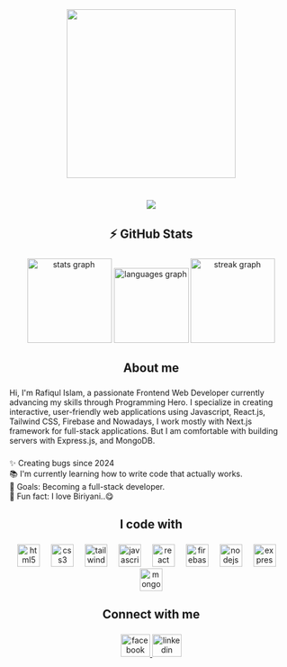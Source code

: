 <div align="center">
  <img height="300" src="https://i.ibb.co.com/DfVHvRnS/Cyan-and-Blue-Simple-Gaming-You-Tube-Banner.png"  />
</div>

###

<h1 align="center">
  <a href="https://git.io/typing-svg">
    <img src="https://readme-typing-svg.herokuapp.com/?lines=Hello,+There!+👋;I+am+Rafiqul+Islam....;Nice+to+meet+you!&center=true&size=30">
  </a>
</h1


###

<h2 align="center">⚡ GitHub Stats</h2>

###

<div align="center">
  <img src="https://github-readme-stats.vercel.app/api?username=RAFIQUL595&hide_title=false&hide_rank=false&show_icons=true&include_all_commits=true&count_private=true&disable_animations=false&theme=dracula&locale=en&hide_border=false&order=1" height="150" alt="stats graph"  />
  <img src="https://github-readme-stats.vercel.app/api/top-langs?username=RAFIQUL595&locale=en&hide_title=false&layout=compact&card_width=320&langs_count=5&theme=dark&hide_border=false&order=2" height="133" alt="languages graph"  />
  <img src="https://streak-stats.demolab.com?user=RAFIQUL595&locale=en&mode=daily&theme=dracula&hide_border=false&border_radius=5&order=3" height="150" alt="streak graph"  />
</div>

###

<h2 align="center">About me</h2>

###

<p align="left">Hi, I'm Rafiqul Islam, a passionate Frontend Web Developer currently advancing my skills through Programming Hero. I specialize in creating interactive, user-friendly web applications using Javascript, React.js, Tailwind CSS, Firebase and Nowadays, I work mostly with Next.js framework for full-stack applications. But I am comfortable with building servers with Express.js, and MongoDB.</p>

###

<p align="left">✨ Creating bugs since 2024<br>📚 I'm currently learning how to write code that actually works.<br>🎯 Goals: Becoming a full-stack developer.<br>🎲 Fun fact: I love Biriyani..😋</p>

###

<h2 align="center">I code with</h2>

###

<div align="center">
  <img src="https://skillicons.dev/icons?i=html" height="40" alt="html5 logo"  />
  <img width="12" />
  <img src="https://skillicons.dev/icons?i=css" height="40" alt="css3 logo"  />
  <img width="12" />
  <img src="https://cdn.simpleicons.org/tailwindcss/06B6D4" height="40" alt="tailwindcss logo"  />
  <img width="12" />
  <img src="https://skillicons.dev/icons?i=js" height="40" alt="javascript logo"  />
  <img width="12" />
  <img src="https://cdn.simpleicons.org/react/61DAFB" height="40" alt="react logo"  />
  <img width="12" />
  <img src="https://skillicons.dev/icons?i=firebase" height="40" alt="firebase logo"  />
  <img width="12" />
  <img src="https://skillicons.dev/icons?i=nodejs" height="40" alt="nodejs logo"  />
  <img width="12" />
  <img src="https://skillicons.dev/icons?i=express" height="40" alt="express logo"  />
  <img width="12" />
  <img src="https://cdn.simpleicons.org/mongodb/47A248" height="40" alt="mongodb logo"  />
</div>

###

<h2 align="center">Connect with me</h2>

###

<div align="center">
  <a href="https://www.facebook.com/rafiqul.islam.126222" target="_blank">
    <img src="https://raw.githubusercontent.com/maurodesouza/profile-readme-generator/master/src/assets/icons/social/facebook/default.svg" width="52" height="40" alt="facebook logo"  />
  </a>
  <a href="https://www.linkedin.com/in/rafiqul-islam-16367b196/" target="_blank">
    <img src="https://raw.githubusercontent.com/maurodesouza/profile-readme-generator/master/src/assets/icons/social/linkedin/default.svg" width="52" height="40" alt="linkedin logo"  />
  </a>
</div>

###
